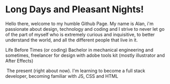 # Long Days and Pleasant Nights!
Hello there, welcome to my humble Github Page.
My name is Alan, i'm passionate about design, technology and coding and I strive to never let go of the part of myself who is extremely curious and inquisitive, to better understand the world, and all the different people that live in it.

Life Before Times (or coding)
Bachelor in mechanical engineering and sometimes, freelancer for design with adobe tools kit (mostly illustrator and After Effects)

<img scr="./Assets/adobeaftereffects.svg">
The present (right about now).
I'm learning to become a full stack developer, becoming familiar with JS, CSS and HTML






<!--
**Alan-A-Andrade/Alan-A-Andrade** is a ✨ _special_ ✨ repository because its `README.md` (this file) appears on your GitHub profile.

Here are some ideas to get you started:

- 🔭 I’m currently working on ...
- 🌱 I’m currently learning ...
- 👯 I’m looking to collaborate on ...
- 🤔 I’m looking for help with ...
- 💬 Ask me about ...
- 📫 How to reach me: ...
- 😄 Pronouns: ...
- ⚡ Fun fact: ...
-->
